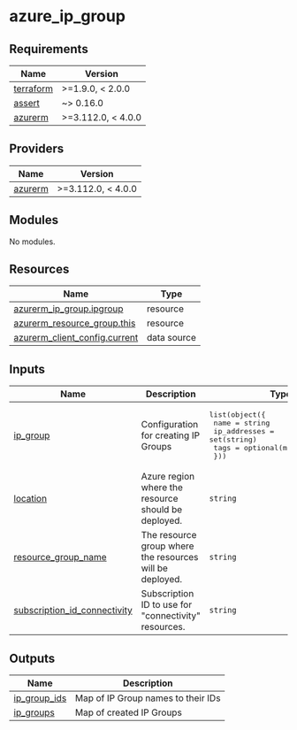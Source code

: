 # azure_ip_group

<!-- BEGIN_TF_DOCS -->
## Requirements

| Name | Version |
|------|---------|
| <a name="requirement_terraform"></a> [terraform](#requirement\_terraform) | >=1.9.0, < 2.0.0 |
| <a name="requirement_assert"></a> [assert](#requirement\_assert) | ~> 0.16.0 |
| <a name="requirement_azurerm"></a> [azurerm](#requirement\_azurerm) | >=3.112.0, < 4.0.0 |

## Providers

| Name | Version |
|------|---------|
| <a name="provider_azurerm"></a> [azurerm](#provider\_azurerm) | >=3.112.0, < 4.0.0 |

## Modules

No modules.

## Resources

| Name | Type |
|------|------|
| [azurerm_ip_group.ipgroup](https://registry.terraform.io/providers/hashicorp/azurerm/latest/docs/resources/ip_group) | resource |
| [azurerm_resource_group.this](https://registry.terraform.io/providers/hashicorp/azurerm/latest/docs/resources/resource_group) | resource |
| [azurerm_client_config.current](https://registry.terraform.io/providers/hashicorp/azurerm/latest/docs/data-sources/client_config) | data source |

## Inputs

| Name | Description | Type | Default | Required |
|------|-------------|------|---------|:--------:|
| <a name="input_ip_group"></a> [ip\_group](#input\_ip\_group) | Configuration for creating IP Groups | <pre>list(object({<br/>    name         = string<br/>    ip_addresses = set(string)<br/>    tags         = optional(map(string), {})<br/>  }))</pre> | `[]` | no |
| <a name="input_location"></a> [location](#input\_location) | Azure region where the resource should be deployed. | `string` | n/a | yes |
| <a name="input_resource_group_name"></a> [resource\_group\_name](#input\_resource\_group\_name) | The resource group where the resources will be deployed. | `string` | n/a | yes |
| <a name="input_subscription_id_connectivity"></a> [subscription\_id\_connectivity](#input\_subscription\_id\_connectivity) | Subscription ID to use for "connectivity" resources. | `string` | n/a | yes |

## Outputs

| Name | Description |
|------|-------------|
| <a name="output_ip_group_ids"></a> [ip\_group\_ids](#output\_ip\_group\_ids) | Map of IP Group names to their IDs |
| <a name="output_ip_groups"></a> [ip\_groups](#output\_ip\_groups) | Map of created IP Groups |
<!-- END_TF_DOCS -->
